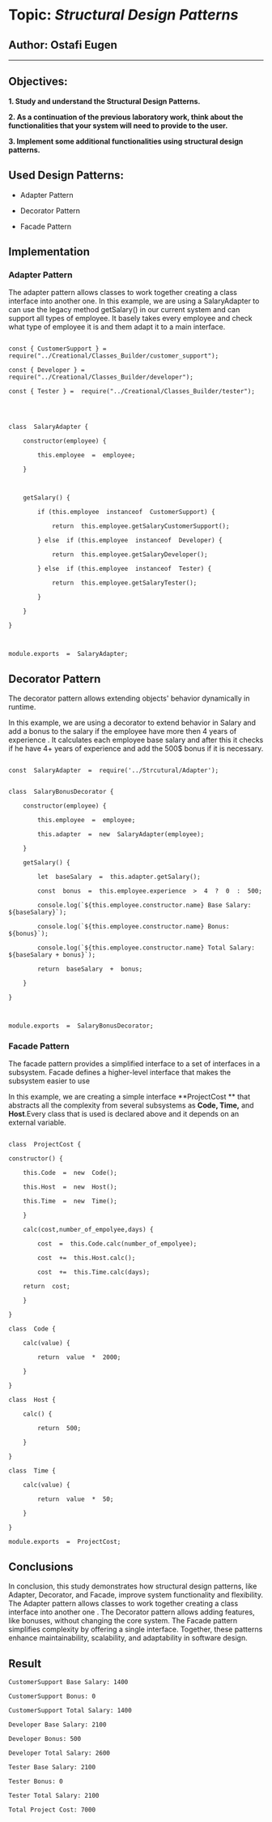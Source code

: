 # Topic: _Structural Design Patterns_

  
  

## Author: Ostafi Eugen

  

----

  

## Objectives:

  

 **1. Study and understand the Structural Design Patterns.**

  

 **2. As a continuation of the previous laboratory work, think about the functionalities that your system will need to provide to the user.**

  

 **3. Implement some additional functionalities using structural design patterns.**

  

## Used Design Patterns:

  

* Adapter Pattern

* Decorator Pattern

* Facade Pattern

  
  

## Implementation

### Adapter Pattern

  

The adapter pattern allows classes to work together creating a class interface into another one.
In this example, we are using a SalaryAdapter  to can use the legacy method getSalary() in our current system and can support all types of employee. It basely takes every employee and check what type of employee it is and them adapt it to a main interface.

  
  
  

```

const { CustomerSupport } =  require("../Creational/Classes_Builder/customer_support");

const { Developer } =  require("../Creational/Classes_Builder/developer");

const { Tester } =  require("../Creational/Classes_Builder/tester");

  
  

class  SalaryAdapter {

	constructor(employee) {

		this.employee  =  employee;

	}

  

	getSalary() {

		if (this.employee  instanceof  CustomerSupport) {

			return  this.employee.getSalaryCustomerSupport();

		} else  if (this.employee  instanceof  Developer) {

			return  this.employee.getSalaryDeveloper();

		} else  if (this.employee  instanceof  Tester) {

			return  this.employee.getSalaryTester();

		}
	
	}

}

  

module.exports  =  SalaryAdapter;

```

  

## Decorator Pattern

The decorator pattern allows extending objects' behavior dynamically in runtime.

In this example, we are using a decorator to extend behavior in Salary and add a bonus to the salary if the employee have more then 4 years of experience . It calculates each employee base salary and after this it checks if he have 4+ years of experience and add the 500$ bonus if it is necessary. 

```

const  SalaryAdapter  =  require('../Strcutural/Adapter');

 
class  SalaryBonusDecorator {

	constructor(employee) {

		this.employee  =  employee;

		this.adapter  =  new  SalaryAdapter(employee);

	}

	getSalary() {

		let  baseSalary  =  this.adapter.getSalary();

		const  bonus  =  this.employee.experience  >  4  ?  0  :  500;

		console.log(`${this.employee.constructor.name} Base Salary: ${baseSalary}`);

		console.log(`${this.employee.constructor.name} Bonus: ${bonus}`);

		console.log(`${this.employee.constructor.name} Total Salary: ${baseSalary + bonus}`);

		return  baseSalary  +  bonus;

	}

}

  

module.exports  =  SalaryBonusDecorator;
```

### Facade Pattern

The facade pattern provides a simplified interface to a set of interfaces in a subsystem. Facade defines a higher-level interface that makes the subsystem easier to use

In this example, we are creating a simple interface  **ProjectCost ** that abstracts all the complexity from several subsystems as  **Code, Time,** and  **Host**.Every class that is used is declared above and it depends on an external variable.

```

class  ProjectCost {

constructor() {

	this.Code  =  new  Code();

	this.Host  =  new  Host();

	this.Time  =  new  Time();

	}

	calc(cost,number_of_empolyee,days) {

		cost  =  this.Code.calc(number_of_empolyee);

		cost  +=  this.Host.calc();

		cost  +=  this.Time.calc(days);

	return  cost;

	}

}

class  Code {

	calc(value) {

		return  value  *  2000;

	}

}

class  Host {

	calc() {

		return  500;

	}

}

class  Time {

	calc(value) {

		return  value  *  50;

	}

}

module.exports  =  ProjectCost;
```

  

## Conclusions

In conclusion, this study demonstrates how structural design patterns, like Adapter, Decorator, and Facade, improve system functionality and flexibility. The Adapter pattern allows classes to work together creating a class interface into another one . The Decorator pattern allows adding features, like bonuses, without changing the core system. The Facade pattern simplifies complexity by offering a single interface. Together, these patterns enhance maintainability, scalability, and adaptability in software design.

## Result

```
CustomerSupport Base Salary: 1400

CustomerSupport Bonus: 0

CustomerSupport Total Salary: 1400

Developer Base Salary: 2100

Developer Bonus: 500

Developer Total Salary: 2600

Tester Base Salary: 2100

Tester Bonus: 0

Tester Total Salary: 2100

Total Project Cost: 7000
```